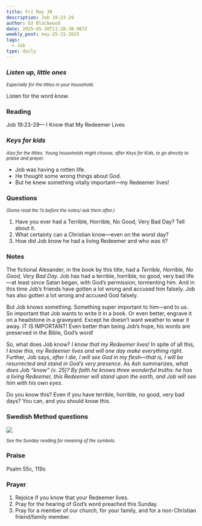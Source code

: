 ```yaml
---
title: Fri May 30
description: Job 19:23-29
author: Ed Blackwood
date: 2025-05-30T11:28:38.907Z
weekly_post: may-25-31-2025
tags:
  - Job
type: daily
---
```

### *Listen up, little ones*

<div><small><i>Especially for the littles in your household.</i></small></div>

Listen for the word *know*.

### Reading

Job 19:23-29— I Know that My Redeemer Lives

### *Keys for kids*

<div><small><i>Also for the littles. Young households might choose, after Keys for Kids, to go directly to praise and prayer.</i></small></div>

* Job was having a rotten life.
* He thought some wrong things about God.
* But he knew something vitally important—my Redeemer lives!

### Questions

<div><small><i>(Some read the ?s before the notes/ ask them after.)</i></small></div>

1. Have you ever had a Terrible, Horrible, No Good, Very Bad Day? Tell about it.
2. What certainty can a Christian know—even on the worst day?
3. How did Job know he had a living Redeemer and who was it?

### Notes

The fictional Alexander, in the book by this title, had a *Terrible, Horrible, No Good, Very Bad Day.* Job has had a terrible, horrible, no good, very bad life—at least since Satan began, with God’s permission, tormenting him. And in this time Job’s friends have gotten a lot wrong and accused him falsely. Job has also gotten a lot wrong and accused God falsely.

But Job knows something. Something super important to him—and to us. So important that Job wants to write it in a book. Or even better, engrave it on a headstone in a graveyard. Except he doesn’t want weather to wear it away. IT IS IMPORTANT! Even better than being Job’s hope, his words are preserved in the Bible, God’s word!

So, what does Job know? *I know that my Redeemer lives!* In spite of all this, *I know this, my Redeemer lives and will one day make everything right.* Further, Job says, *after I die, I will see God in my flesh—that is, I will be resurrected and stand in God’s very presence.* As Ash summarizes, *what does Job “know” (v. 25)? By faith he knows three wonderful truths: he has a living Redeemer, this Redeemer will stand upon the earth, and Job will see him with his own eyes*.

Do you know this? Even if you have terrible, horrible, no good, very bad days? You can, and you should know this.

### Swedish Method questions

![](/static/img/family_worship_study_ed-swedish_questions.png)

<div><small><i>See the Sunday reading for meaning of the symbols.</i></small></div>

### Praise

Psalm 55c, 119s

### Prayer

1. Rejoice if you know that your Redeemer lives.
2. Pray for the hearing of God’s word preached this Sunday.
3. Pray for a member of our church, for your family, and for a non-Christian friend/family member.
